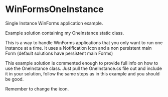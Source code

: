 # WinFormsOneInstance
Single Instance WinForms application example.

Example solution containing my OneInstance static class.

This is a way to handle WinForms applications that you only want to run one instance at a time.
It uses a Notification Icon and a non persistent main Form (default solutions have persistent main Forms)

This example solution is commented enough to provide full info on how to use the OneInstance class.
Just pull the OneInstance.cs file out and include it in your solution, follow the same steps as in this example and you should be good.

Remember to change the icon.
